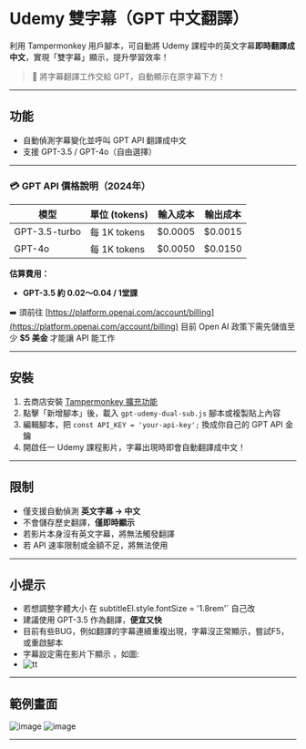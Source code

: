 # Udemy 雙字幕（GPT 中文翻譯）

利用 Tampermonkey 用戶腳本，可自動將 Udemy 課程中的英文字幕**即時翻譯成中文**，實現「雙字幕」顯示，提升學習效率！

> 🚀 將字幕翻譯工作交給 GPT，自動顯示在原字幕下方！

---

## 功能

- 自動偵測字幕變化並呼叫 GPT API 翻譯成中文
- 支援 GPT-3.5 / GPT-4o（自由選擇）


---


### 💳 GPT API 價格說明（2024年）

| 模型         | 單位 (tokens) | 輸入成本     | 輸出成本     |
|--------------|---------------|---------------|---------------|
| GPT-3.5-turbo | 每 1K tokens   | $0.0005       | $0.0015       |
| GPT-4o        | 每 1K tokens   | $0.0050       | $0.0150       |

**估算費用：**
-  **GPT-3.5 約 $0.02～$0.04 / 1堂課**
    
➡️ 須前往 [https://platform.openai.com/account/billing](https://platform.openai.com/account/billing) 目前 Open AI 政策下需先儲值至少 **$5 美金** 才能讓 API 能工作

---

## 安裝

1. 去商店安裝 [Tampermonkey 擴充功能](https://www.tampermonkey.net/)
2. 點擊「新增腳本」後，載入 `gpt-udemy-dual-sub.js` 腳本或複製貼上內容
3. 編輯腳本，把 `const API_KEY = 'your-api-key';` 換成你自己的 GPT API 金鑰
4. 開啟任一 Udemy 課程影片，字幕出現時即會自動翻譯成中文！

---

## 限制

- 僅支援自動偵測 **英文字幕 → 中文**
- 不會儲存歷史翻譯，**僅即時顯示**
- 若影片本身沒有英文字幕，將無法觸發翻譯
- 若 API 速率限制或金額不足，將無法使用

---

## 小提示

- 若想調整字體大小 在 subtitleEl.style.fontSize = '1.8rem'` 自己改
- 建議使用 GPT-3.5 作為翻譯，**便宜又快**
- 目前有些BUG，例如翻譯的字幕連續重複出現，字幕沒正常顯示，嘗試F5，或重啟腳本
- 字幕設定需在影片下顯示 ，如圖:
- ![tt](https://github.com/user-attachments/assets/a91437e1-683a-418e-a5b0-0f315d502645)
---

##  範例畫面

![image](https://github.com/user-attachments/assets/6f43e580-a1b3-41a0-9e37-b1a1d499baed)
![image](https://github.com/user-attachments/assets/b4e5f501-d686-4de0-ae05-80ed60737766)


---


